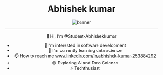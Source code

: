 <body style="text-align:center;"> <h1>Abhishek kumar</h1>

![banner](https://img.freepik.com/premium-photo/anime-boy-his-computer-hearing-lofi-music_846334-1012.jpg?w=826)

 <hr> 👋 Hi, I’m @Student-Abhishekkumar </hr> </body>
 
- 👀 I’m interested in software development
- 🌱 I’m currently learning data science
- 📫 How to reach me www.linkedin.com/in/abhishek-kumar-253884292
- 😄 Exploring AI and Data Science
- ⚡ Techthusiast

<!---
Student-Abhishekkumar/Student-Abhishekkumar is a ✨ special ✨ repository because its `README.md` (this file) appears on your GitHub profile.
You can click the Preview link to take a look at your changes.
--->

